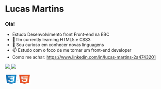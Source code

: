 # Lucas Martins
### Olá! 


-  Estudo Desenvolvimento front Front-end na EBC
- 🌱 I’m currently learning  HTML5 e CSS3
- 🤔 Sou curioso em conhecer novas linguagens
- 📫  Estudo com o foco de me tornar um front-end developer
- Como me achar: https://www.linkedin.com/in/lucas-martins-2a4743201

<div>
  <a href="https://github.com/MartinsQueiroz">
  <img height="180em" src="https://github-readme-stats.vercel.app/api?username=MartinsQueiroz&show_icons=true&theme=white&include_all_commits=true&count_private=true"/>
  <img height="180em" src="https://github-readme-stats.vercel.app/api/top-langs/?username=MartinsQueiroz&layout=compact&langs_count=7&theme=white"/>
</div>

<div><br>
  <img align="center" alt="Lucas-CSS" height="30" width="40" src="https://raw.githubusercontent.com/devicons/devicon/master/icons/css3/css3-original.svg">
  <img align="center" alt="Lucas-HTML" height="30" width="40" src="https://raw.githubusercontent.com/devicons/devicon/master/icons/html5/html5-original.svg">
</div>
          

